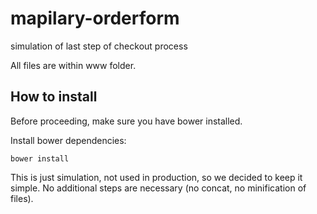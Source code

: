 # mapilary-orderform
simulation of last step of checkout process

All files are within www folder.

## How to install

Before proceeding, make sure you have bower installed.

Install bower dependencies:

```
bower install
```

This is just simulation, not used in production, so we decided to keep
it simple. No additional steps are necessary (no concat, no minification of files).
